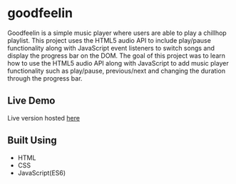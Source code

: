 # goodfeelin

Goodfeelin is a simple music player where users are able to play a chillhop playlist. This project uses the HTML5 audio API to include play/pause functionality along with JavaScript event listeners to switch songs and display the progress bar on the DOM. The goal of this project was to learn how to use the HTML5 audio API along with JavaScript to add music player functionality such as play/pause, previous/next and changing the duration through the progress bar.

## Live Demo

Live version hosted [here]()

## Built Using

- HTML
- CSS
- JavaScript(ES6)
